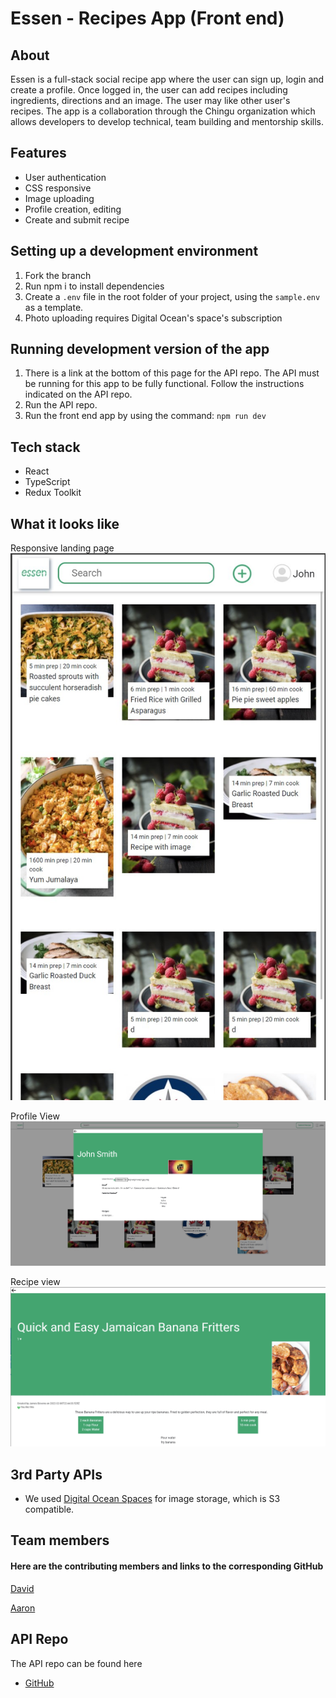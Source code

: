 # Essen - Recipes App (Front end)

## About

Essen is a full-stack social recipe app where the user can sign up, login and create a profile. Once logged in, the user can add recipes including ingredients, directions and an image. The user may like other user's recipes. The app is a collaboration through the Chingu organization which allows developers to develop technical, team building and mentorship skills.

## Features

- User authentication
- CSS responsive
- Image uploading
- Profile creation, editing
- Create and submit recipe

## Setting up a development environment

1. Fork the branch
2. Run npm i to install dependencies
3. Create a `.env` file in the root folder of your project, using the `sample.env` as a template.
4. Photo uploading requires Digital Ocean's space's subscription

## Running development version of the app

1. There is a link at the bottom of this page for the API repo. The API must be running for this app to be fully functional. Follow the instructions indicated on the API repo.
2. Run the API repo.
3. Run the front end app by using the command: `npm run dev`

## Tech stack

- React
- TypeScript
- Redux Toolkit

## What it looks like

Responsive landing page
![Responsive Landing Page](https://raw.githubusercontent.com/chingu-voyages/v36-bears-team-14/31a4060929de278a3a1854321a133f1f74c1045b/images/responsive-landing.jpg)

Profile View ![Profile View](https://raw.githubusercontent.com/chingu-voyages/v36-bears-team-14/31a4060929de278a3a1854321a133f1f74c1045b/images/profile-pop.jpg)

Recipe view
![Recipe View](https://raw.githubusercontent.com/chingu-voyages/v36-bears-team-14/31a4060929de278a3a1854321a133f1f74c1045b/images/recipe-pop.jpg)

## 3rd Party APIs

- We used [Digital Ocean Spaces](https://www.digitalocean.com/) for image storage, which is S3 compatible.

## Team members

#### Here are the contributing members and links to the corresponding GitHub

[David](https://github.com/davideastmond)

[Aaron](https://github.com/aaronmivo)

## API Repo

The API repo can be found here

- [GitHub](https://github.com/chingu-voyages/v36-bears-team-14be)
